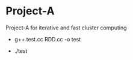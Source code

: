 Project-A
===

Project-A for iterative and fast cluster computing

* g++ test.cc RDD.cc -o test

* ./test
